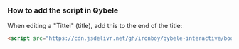 ### How to add the script in Qybele
When editing a "Tittel" (title), add this to the end of the title:

```html
<script src="https://cdn.jsdelivr.net/gh/ironboy/qybele-interactive/bootstrap.js"></script>
```